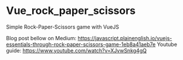 # Vue_rock_paper_scissors
Simple Rock-Paper-Scissors game with VueJS 

Blog post bellow on Medium:
https://javascript.plainenglish.io/vuejs-essentials-through-rock-paper-scissors-game-1eb8a41aeb7e
Youtube guide:
https://www.youtube.com/watch?v=XJvwSnkg4gQ
